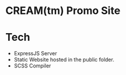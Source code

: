 # CREAM(tm) Promo Site

# Tech

- ExpressJS Server
- Static Website hosted in the public folder.
- SCSS Compiler
